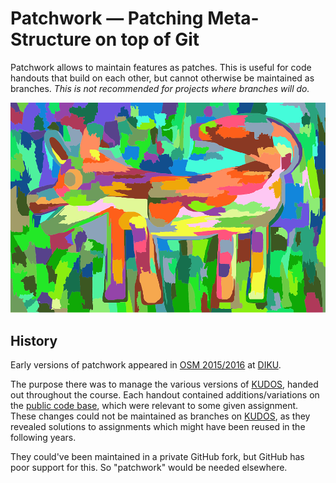 # Patchwork — Patching Meta-Structure on top of Git

Patchwork allows to maintain features as patches. This is useful for code
handouts that build on each other, but cannot otherwise be maintained as
branches. _This is not recommended for projects where branches will do._

![Some Patchwork](logo.png
  "Image license: CC0; Source: https://pixabay.com/en/colorful-colourful-art-modern-1788518/")

## History

Early versions of patchwork appeared in [OSM
2015/2016](http://web.archive.org/web/20161116162814/http://kurser.ku.dk/course/ndaa04029u/2015-2016)
at [DIKU](http://diku.dk/).

The purpose there was to manage the various versions of
[KUDOS](https://github.com/DIKU-EDU/kudos), handed out throughout the course.
Each handout contained additions/variations on the [public code
base](https://github.com/DIKU-EDU/kudos), which were relevant to some given
assignment. These changes could not be maintained as branches on
[KUDOS](https://github.com/DIKU-EDU/kudos), as they revealed solutions to
assignments which might have been reused in the following years.

They could've been maintained in a private GitHub fork, but GitHub has poor
support for this. So "patchwork" would be needed elsewhere.
